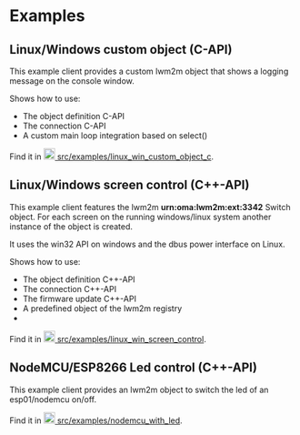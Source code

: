 # Examples

## Linux/Windows custom object (C-API)
This example client provides a custom lwm2m object that shows a logging message on the console window.

Shows how to use:

* The object definition C-API
* The connection C-API
* A custom main loop integration based on select()

Find it in [<img src="../../assets/github.png" style="width:20px"> src/examples/linux_win_custom_object_c](https://github.com/Openhab-Nodes/wakaamaNode/blob/master/src/examples/linux_win_custom_object_c).

## Linux/Windows screen control (C++-API)
This example client features the lwm2m **urn:oma:lwm2m:ext:3342** Switch object.
For each screen on the running windows/linux system another instance of the object is created.

It uses the win32 API on windows and the dbus power interface on Linux.

Shows how to use:

* The object definition C++-API
* The connection C++-API
* The firmware update C++-API
* A predefined object of the lwm2m registry
* 

Find it in [<img src="../../assets/github.png" style="width:20px"> src/examples/linux_win_screen_control](https://github.com/Openhab-Nodes/wakaamaNode/blob/master/src/examples/linux_win_screen_control).

## NodeMCU/ESP8266 Led control (C++-API)
This example client provides an lwm2m object to switch the led of an esp01/nodemcu on/off.

Find it in [<img src="../../assets/github.png" style="width:20px"> src/examples/nodemcu_with_led](https://github.com/Openhab-Nodes/wakaamaNode/blob/master/src/examples/nodemcu_with_led).
